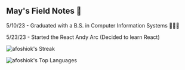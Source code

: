 ## May's Field Notes 📔

5/10/23 - Graduated with a B.S. in Computer Information Systems 👨🏾‍🎓

5/23/23 - Started the React Andy Arc (Decided to learn React)

![afoshiok's Streak](https://github-readme-streak-stats.herokuapp.com/?user=afoshiok&theme=vue-dark&hide_border=true)

![afoshiok's Top Languages](https://github-readme-stats.vercel.app/api/top-langs/?username=afoshiok&theme=vue-dark&show_icons=true&hide_border=true&layout=compact)
